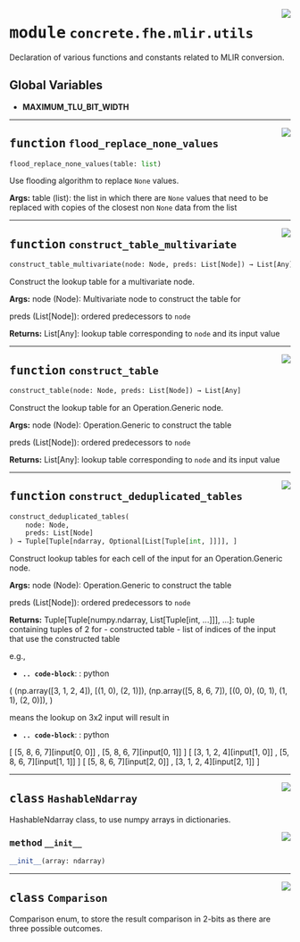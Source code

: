 <!-- markdownlint-disable -->

<a href="../../../../concrete-ml/.venv/lib/python3.9/site-packages/concrete/fhe/mlir/utils.py#L0"><img align="right" style="float:right;" src="https://img.shields.io/badge/-source-cccccc?style=flat-square"></a>

# <kbd>module</kbd> `concrete.fhe.mlir.utils`
Declaration of various functions and constants related to MLIR conversion. 

**Global Variables**
---------------
- **MAXIMUM_TLU_BIT_WIDTH**

---

<a href="../../../../concrete-ml/.venv/lib/python3.9/site-packages/concrete/fhe/mlir/utils.py#L48"><img align="right" style="float:right;" src="https://img.shields.io/badge/-source-cccccc?style=flat-square"></a>

## <kbd>function</kbd> `flood_replace_none_values`

```python
flood_replace_none_values(table: list)
```

Use flooding algorithm to replace `None` values. 



**Args:**
  table (list):  the list in which there are `None` values that need to be replaced  with copies of the closest non `None` data from the list 


---

<a href="../../../../concrete-ml/.venv/lib/python3.9/site-packages/concrete/fhe/mlir/utils.py#L79"><img align="right" style="float:right;" src="https://img.shields.io/badge/-source-cccccc?style=flat-square"></a>

## <kbd>function</kbd> `construct_table_multivariate`

```python
construct_table_multivariate(node: Node, preds: List[Node]) → List[Any]
```

Construct the lookup table for a multivariate node. 



**Args:**
  node (Node):  Multivariate node to construct the table for 

 preds (List[Node]):  ordered predecessors to `node` 



**Returns:**
  List[Any]:  lookup table corresponding to `node` and its input value 


---

<a href="../../../../concrete-ml/.venv/lib/python3.9/site-packages/concrete/fhe/mlir/utils.py#L141"><img align="right" style="float:right;" src="https://img.shields.io/badge/-source-cccccc?style=flat-square"></a>

## <kbd>function</kbd> `construct_table`

```python
construct_table(node: Node, preds: List[Node]) → List[Any]
```

Construct the lookup table for an Operation.Generic node. 



**Args:**
  node (Node):  Operation.Generic to construct the table 

 preds (List[Node]):  ordered predecessors to `node` 



**Returns:**
  List[Any]:  lookup table corresponding to `node` and its input value 


---

<a href="../../../../concrete-ml/.venv/lib/python3.9/site-packages/concrete/fhe/mlir/utils.py#L239"><img align="right" style="float:right;" src="https://img.shields.io/badge/-source-cccccc?style=flat-square"></a>

## <kbd>function</kbd> `construct_deduplicated_tables`

```python
construct_deduplicated_tables(
    node: Node,
    preds: List[Node]
) → Tuple[Tuple[ndarray, Optional[List[Tuple[int, ]]]], ]
```

Construct lookup tables for each cell of the input for an Operation.Generic node. 



**Args:**
  node (Node):  Operation.Generic to construct the table 

 preds (List[Node]):  ordered predecessors to `node` 



**Returns:**
  Tuple[Tuple[numpy.ndarray, List[Tuple[int, ...]]], ...]:  tuple containing tuples of 2 for 
            - constructed table 
            - list of indices of the input that use the constructed table 

 e.g., 


 - <b>`.. code-block`</b>: : python 

 (  (np.array([3, 1, 2, 4]), [(1, 0), (2, 1)]),  (np.array([5, 8, 6, 7]), [(0, 0), (0, 1), (1, 1), (2, 0)]),  ) 

means the lookup on 3x2 input will result in 


 - <b>`.. code-block`</b>: : python 

 [ [5, 8, 6, 7][input[0, 0]] , [5, 8, 6, 7][input[0, 1]] ]  [ [3, 1, 2, 4][input[1, 0]] , [5, 8, 6, 7][input[1, 1]] ]  [ [5, 8, 6, 7][input[2, 0]] , [3, 1, 2, 4][input[2, 1]] ] 


---

<a href="../../../../concrete-ml/.venv/lib/python3.9/site-packages/concrete/fhe/mlir/utils.py#L31"><img align="right" style="float:right;" src="https://img.shields.io/badge/-source-cccccc?style=flat-square"></a>

## <kbd>class</kbd> `HashableNdarray`
HashableNdarray class, to use numpy arrays in dictionaries. 

<a href="../../../../concrete-ml/.venv/lib/python3.9/site-packages/concrete/fhe/mlir/utils.py#L38"><img align="right" style="float:right;" src="https://img.shields.io/badge/-source-cccccc?style=flat-square"></a>

### <kbd>method</kbd> `__init__`

```python
__init__(array: ndarray)
```









---

<a href="../../../../concrete-ml/.venv/lib/python3.9/site-packages/concrete/fhe/mlir/utils.py#L333"><img align="right" style="float:right;" src="https://img.shields.io/badge/-source-cccccc?style=flat-square"></a>

## <kbd>class</kbd> `Comparison`
Comparison enum, to store the result comparison in 2-bits as there are three possible outcomes. 





